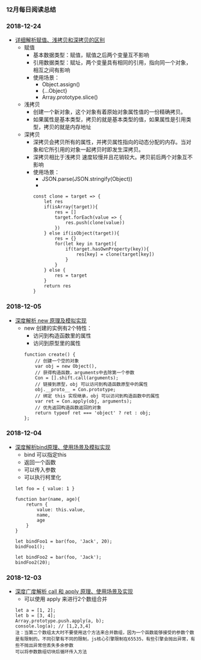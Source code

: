 ### 12月每日阅读总结

### 2018-12-24
* [详细解析赋值、浅拷贝和深拷贝的区别](https://mp.weixin.qq.com/s/B_IO3K1z8iOpEQSm38yQcg)
    * 赋值
        * 基本数据类型：赋值，赋值之后两个变量互不影响
        * 引用数据类型：赋址，两个变量具有相同的引用，指向同一个对象，相互之间有影响
        * 使用场景：
            * Object.assign()
            * {...Object}
            * Array.prototype.slice()
    * 浅拷贝
        * 创建一个新对象，这个对象有着原始对象属性值的一份精确拷贝。
        * 如果属性是基本类型，拷贝的就是基本类型的值，如果属性是引用类型，拷贝的就是内存地址
    * 深拷贝
        * 深拷贝会拷贝所有的属性，并拷贝属性指向的动态分配的内存。当对象和它所引用的对象一起拷贝时即发生深拷贝。
        * 深拷贝相比于浅拷贝 速度较慢并且花销较大。拷贝前后两个对象互不影响
        * 使用场景：
            * JSON.parse(JSON.stringify(Object))
            * 
            ```
            const clone = target => {
                let res
                if(isArray(target)){
                    res = []
                    target.forEach(value => {
                        res.push(clone(value))
                    })
                } else if(isObject(target)){
                    res = {}
                    for(let key in target){
                        if(target.hasOwnProperty(key)){
                            res[key] = clone(target[key])
                        }
                    }
                } else {
                    res = target
                }
                return res
            }
            ```

### 2018-12-05
* [深度解析 new 原理及模拟实现](https://github.com/yygmind/blog/issues/24)
    * new 创建的实例有2个特性：
        * 访问到构造函数里的属性
        * 访问到原型里的属性
        ```
        function create() {
            // 创建一个空的对象
            var obj = new Object(),
            // 获得构造函数，arguments中去除第一个参数
            Con = [].shift.call(arguments);
            // 链接到原型，obj 可以访问到构造函数原型中的属性
            obj.__proto__ = Con.prototype;
            // 绑定 this 实现继承，obj 可以访问到构造函数中的属性
            var ret = Con.apply(obj, arguments);
            // 优先返回构造函数返回的对象
            return typeof ret === 'object' ? ret : obj;
        };
        ```

### 2018-12-04
* [深度解析bind原理、使用场景及模拟实现](https://github.com/yygmind/blog/issues/23)
    * bind 可以指定this
    * 返回一个函数
    * 可以传入参数
    * 可以执行柯里化
    ```
    let foo = { value: 1 }

    function bar(name, age){
        return {
            value: this.value,
            name,
            age
        }
    }

    let bindFoo1 = bar(foo, 'Jack', 20);
    bindFoo1();

    let bindFoo2 = bar(foo, 'Jack');
    bindFoo2(20);
    ```

### 2018-12-03
* [深度广度解析 call 和 apply 原理、使用场景及实现](https://github.com/yygmind/blog/issues/22)
    * 可以使用 apply 来进行2个数组合并
    ```
    let a = [1, 2];
    let b = [3, 4];
    Array.prototype.push.apply(a, b);
    console.log(a); // [1,2,3,4]
    注：当第二个数组太大时不要使用这个方法来合并数组，因为一个函数能够接受的参数个数是有限制的。不同引擎有不同的限制，js核心引擎限制在65535，有些引擎会抛出异常，有些不抛出异常但丢失多余参数
    可以将参数数组切块后循环传入方法
    ```